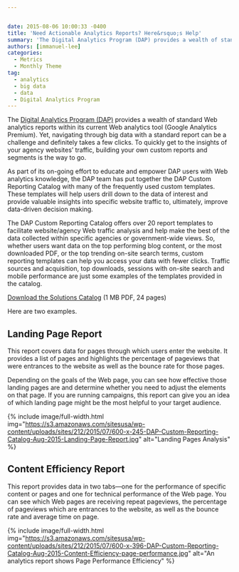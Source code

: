 ```yaml
---


date: 2015-08-06 10:00:33 -0400
title: 'Need Actionable Analytics Reports? Here&rsquo;s Help'
summary: 'The Digital Analytics Program (DAP) provides a wealth of standard Web analytics reports within its current Web analytics tool (Google Analytics Premium). Yet, navigating through big data with a standard report can be a challenge and definitely takes a few clicks. To quickly get to the insights of your agency websites&amp;#8217; traffic, building your own'
authors: [immanuel-lee]
categories:
  - Metrics
  - Monthly Theme
tag:
  - analytics
  - big data
  - data
  - Digital Analytics Program
---
```


The [Digital Analytics Program (DAP)](https://www.WHATEVER/services/dap/) provides a wealth of standard Web analytics reports within its current Web analytics tool (Google Analytics Premium). Yet, navigating through big data with a standard report can be a challenge and definitely takes a few clicks. To quickly get to the insights of your agency websites&#8217; traffic, building your own custom reports and segments is the way to go.

As part of its on-going effort to educate and empower DAP users with Web analytics knowledge, the DAP team has put together the DAP Custom Reporting Catalog with many of the frequently used custom templates. These templates will help users drill down to the data of interest and provide valuable insights into specific website traffic to, ultimately, improve data-driven decision making.

The DAP Custom Reporting Catalog offers over 20 report templates to facilitate website/agency Web traffic analysis and help make the best of the data collected within specific agencies or government-wide views. So, whether users want data on the top performing blog content, or the most downloaded PDF, or the top trending on-site search terms, custom reporting templates can help you access your data with fewer clicks. Traffic sources and acquisition, top downloads, sessions with on-site search and mobile performance are just some examples of the templates provided in the catalog.

[Download the Solutions Catalog](https://s3.amazonaws.com/sitesusa/wp-content/uploads/sites/212/2015/08/DAPReportingSolutionsCatalog082015.pdf) (1 MB PDF, 24 pages)

Here are two examples.

## Landing Page Report

This report covers data for pages through which users enter the website. It provides a list of pages and highlights the percentage of pageviews that were entrances to the website as well as the bounce rate for those pages.

Depending on the goals of the Web page, you can see how effective those landing pages are and determine whether you need to adjust the elements on that page. If you are running campaigns, this report can give you an idea of which landing page might be the most helpful to your target audience.


{% include image/full-width.html img="https://s3.amazonaws.com/sitesusa/wp-content/uploads/sites/212/2015/07/600-x-245-DAP-Custom-Reporting-Catalog-Aug-2015-Landing-Page-Report.jpg" alt="Landing Pages Analysis" %}

## Content Efficiency Report

This report provides data in two tabs—one for the performance of specific content or pages and one for technical performance of the Web page. You can see which Web pages are receiving repeat pageviews, the percentage of pageviews which are entrances to the website, as well as the bounce rate and average time on page.


{% include image/full-width.html img="https://s3.amazonaws.com/sitesusa/wp-content/uploads/sites/212/2015/07/600-x-396-DAP-Custom-Reporting-Catalog-Aug-2015-Content-Efficiency-page-performance.jpg" alt="An analytics report shows Page Performance Efficiency" %}

&nbsp;